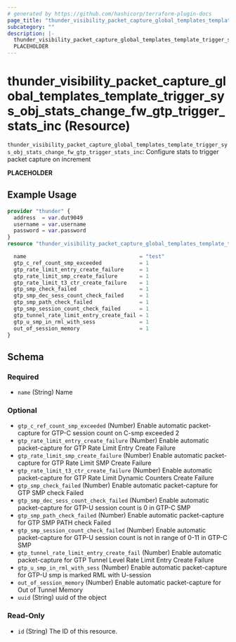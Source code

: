 ```yaml
---
# generated by https://github.com/hashicorp/terraform-plugin-docs
page_title: "thunder_visibility_packet_capture_global_templates_template_trigger_sys_obj_stats_change_fw_gtp_trigger_stats_inc Resource - terraform-provider-thunder"
subcategory: ""
description: |-
  thunder_visibility_packet_capture_global_templates_template_trigger_sys_obj_stats_change_fw_gtp_trigger_stats_inc: Configure stats to trigger packet capture on increment
  PLACEHOLDER
---
```


# thunder_visibility_packet_capture_global_templates_template_trigger_sys_obj_stats_change_fw_gtp_trigger_stats_inc (Resource)

`thunder_visibility_packet_capture_global_templates_template_trigger_sys_obj_stats_change_fw_gtp_trigger_stats_inc`: Configure stats to trigger packet capture on increment

__PLACEHOLDER__

## Example Usage

```terraform
provider "thunder" {
  address  = var.dut9049
  username = var.username
  password = var.password
}
resource "thunder_visibility_packet_capture_global_templates_template_trigger_sys_obj_stats_change_fw_gtp_trigger_stats_inc" "thunder_visibility_packet_capture_global_templates_template_trigger_sys_obj_stats_change_fw_gtp_trigger_stats_inc" {

  name                                    = "test"
  gtp_c_ref_count_smp_exceeded            = 1
  gtp_rate_limit_entry_create_failure     = 1
  gtp_rate_limit_smp_create_failure       = 1
  gtp_rate_limit_t3_ctr_create_failure    = 1
  gtp_smp_check_failed                    = 1
  gtp_smp_dec_sess_count_check_failed     = 1
  gtp_smp_path_check_failed               = 1
  gtp_smp_session_count_check_failed      = 1
  gtp_tunnel_rate_limit_entry_create_fail = 1
  gtp_u_smp_in_rml_with_sess              = 1
  out_of_session_memory                   = 1
}
```

<!-- schema generated by tfplugindocs -->
## Schema

### Required

- `name` (String) Name

### Optional

- `gtp_c_ref_count_smp_exceeded` (Number) Enable automatic packet-capture for GTP-C session count on C-smp exceeded 2
- `gtp_rate_limit_entry_create_failure` (Number) Enable automatic packet-capture for GTP Rate Limit Entry Create Failure
- `gtp_rate_limit_smp_create_failure` (Number) Enable automatic packet-capture for GTP Rate Limit SMP Create Failure
- `gtp_rate_limit_t3_ctr_create_failure` (Number) Enable automatic packet-capture for GTP Rate Limit Dynamic Counters Create Failure
- `gtp_smp_check_failed` (Number) Enable automatic packet-capture for GTP SMP check Failed
- `gtp_smp_dec_sess_count_check_failed` (Number) Enable automatic packet-capture for GTP-U session count is 0 in GTP-C SMP
- `gtp_smp_path_check_failed` (Number) Enable automatic packet-capture for GTP SMP PATH check Failed
- `gtp_smp_session_count_check_failed` (Number) Enable automatic packet-capture for GTP-U session count is not in range of 0-11 in GTP-C SMP
- `gtp_tunnel_rate_limit_entry_create_fail` (Number) Enable automatic packet-capture for GTP Tunnel Level Rate Limit Entry Create Failure
- `gtp_u_smp_in_rml_with_sess` (Number) Enable automatic packet-capture for GTP-U smp is marked RML with U-session
- `out_of_session_memory` (Number) Enable automatic packet-capture for Out of Tunnel Memory
- `uuid` (String) uuid of the object

### Read-Only

- `id` (String) The ID of this resource.



